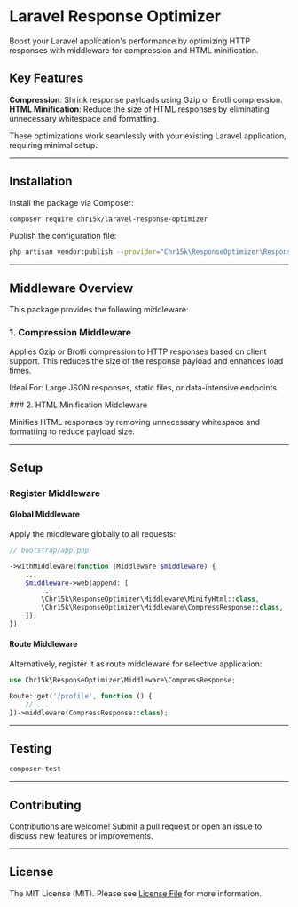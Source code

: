 # Laravel Response Optimizer

Boost your Laravel application's performance by optimizing HTTP responses with middleware for compression and HTML minification.

## Key Features

**Compression**: Shrink response payloads using Gzip or Brotli compression.
**HTML Minification**: Reduce the size of HTML responses by eliminating unnecessary whitespace and formatting.

These optimizations work seamlessly with your existing Laravel application, requiring minimal setup.

---

## Installation

Install the package via Composer:

```bash
composer require chr15k/laravel-response-optimizer
```

Publish the configuration file:

```bash
php artisan vendor:publish --provider="Chr15k\ResponseOptimizer\ResponseOptimizerServiceProvider"
```

---

## Middleware Overview

This package provides the following middleware:

### 1. Compression Middleware

Applies Gzip or Brotli compression to HTTP responses based on client support. This reduces the size of the response payload and enhances load times.

Ideal For: Large JSON responses, static files, or data-intensive endpoints.

### 2. HTML Minification Middleware

Minifies HTML responses by removing unnecessary whitespace and formatting to reduce payload size.

---

## Setup

### Register Middleware

#### Global Middleware

Apply the middleware globally to all requests:

```php
// bootstrap/app.php

->withMiddleware(function (Middleware $middleware) {
    ...
    $middleware->web(append: [
        ...
        \Chr15k\ResponseOptimizer\Middleware\MinifyHtml::class,
        \Chr15k\ResponseOptimizer\Middleware\CompressResponse::class,
    ]);
})
```

#### Route Middleware

Alternatively, register it as route middleware for selective application:

```php
use Chr15k\ResponseOptimizer\Middleware\CompressResponse;

Route::get('/profile', function () {
    // ...
})->middleware(CompressResponse::class);
```

---

## Testing

```bash
composer test
```

---

## Contributing

Contributions are welcome! Submit a pull request or open an issue to discuss new features or improvements.

---

## License

The MIT License (MIT). Please see [License File](https://github.com/chr15k/laravel-response-optimizer/blob/main/LICENSE) for more information.
